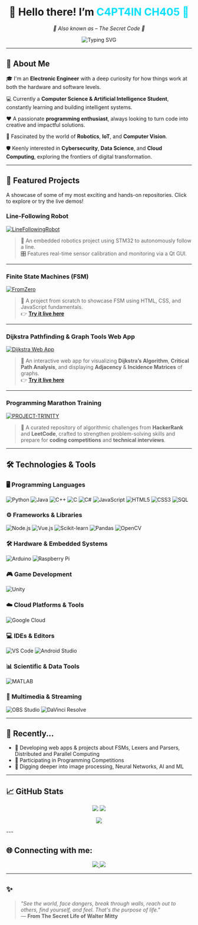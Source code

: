 <h1 align="center">👋 Hello there! I’m <span style="color:#00E0FF">C4PT4IN CH405 🤯</span></h1>

<p align="center">
  <em>👾 Also known as – The Secret Code 👾</em>
</p>

<p align="center">
  <img src="https://readme-typing-svg.herokuapp.com?font=Fira+Code&weight=500&size=22&pause=1000&color=00E0FF&center=true&vCenter=true&width=600&lines=%F0%9F%A4%96+Electronic+Engineer+%F0%9F%A4%96;%F0%9F%A7%AB+AI+and+Computer+Science+Explorer+%F0%9F%A7%AB;%F0%9F%9A%80+IoT%2C+Robotics+%26+Automation+Expert+%F0%9F%9A%80;%F0%9F%A7%AA+Cybersec+%7C+Cloud+%7C+Data+Science+Curious+%F0%9F%A7%AA" alt="Typing SVG" />
</p>


---

## 🧠 About Me

🎓 I'm an **Electronic Engineer** with a deep curiosity for how things work at both the hardware and software levels.  

💻 Currently a **Computer Science & Artificial Intelligence Student**, constantly learning and building intelligent systems.  

❤️ A passionate **programming enthusiast**, always looking to turn code into creative and impactful solutions.  

🤖 Fascinated by the world of **Robotics**, **IoT**, and **Computer Vision**.

🛡️ Keenly interested in **Cybersecurity**, **Data Science**, and **Cloud Computing**, exploring the frontiers of digital transformation.


---

## 📌 Featured Projects

A showcase of some of my most exciting and hands-on repositories. Click to explore or try the live demos!

### Line-Following Robot

[![LineFollowingRobot](https://github-readme-stats.vercel.app/api/pin/?username=joshmessi10&repo=LineFollowingRobot&theme=radical)](https://github.com/joshmessi10/LineFollowingRobot)

> 🤖 An embedded robotics project using STM32 to autonomously follow a line.  
> 🎛️ Features real-time sensor calibration and monitoring via a Qt GUI.

---

### Finite State Machines (FSM)

[![FromZero](https://github-readme-stats.vercel.app/api/pin/?username=joshmessi10&repo=FromZero&theme=radical&cache_bust=1)](https://github.com/joshmessi10/FromZero)

> 🚀 A project from scratch to showcase FSM using HTML, CSS, and JavaScript fundamentals.  
> 👉 **[Try it live here](https://joshmessi10.github.io/FromZero/)**

---

### Dijkstra Pathfinding & Graph Tools Web App

[![Dijkstra Web App](https://github-readme-stats.vercel.app/api/pin/?username=joshmessi10&repo=Dijkstra-Web&theme=radical)](https://github.com/joshmessi10/Dijkstra-Web)

> 🚀 An interactive web app for visualizing **Dijkstra’s Algorithm**, **Critical Path Analysis**, and displaying **Adjacency** & **Incidence Matrices** of graphs.  
> 👉 **[Try it live here](https://joshmessi10.github.io/Dijkstra-Web/)**

---

### Programming Marathon Training

[![PROJECT-TR1N1TY](https://github-readme-stats.vercel.app/api/pin/?username=joshmessi10&repo=PROJECT-TR1N1TY&theme=radical&cache_bust=1)](https://github.com/joshmessi10/PROJECT-TR1N1TY)

> 🧠 A curated repository of algorithmic challenges from **HackerRank** and **LeetCode**, crafted to strengthen problem-solving skills and prepare for **coding competitions** and **technical interviews**.

---

## 🛠️ Technologies & Tools

### 🖥️ Programming Languages  
![Python](https://img.shields.io/badge/Python-3776AB?style=for-the-badge&logo=python&logoColor=white) 
![Java](https://img.shields.io/badge/Java-007396?style=for-the-badge&logo=java&logoColor=white) 
![C++](https://img.shields.io/badge/C++-00599C?style=for-the-badge&logo=c%2B%2B&logoColor=white) 
![C](https://img.shields.io/badge/C-A8B9CC?style=for-the-badge&logo=c&logoColor=white) 
![C#](https://img.shields.io/badge/C%23-239120?style=for-the-badge&logo=c-sharp&logoColor=white) 
![JavaScript](https://img.shields.io/badge/JavaScript-F7DF1E?style=for-the-badge&logo=javascript&logoColor=black) 
![HTML5](https://img.shields.io/badge/HTML5-E34F26?style=for-the-badge&logo=html5&logoColor=white) 
![CSS3](https://img.shields.io/badge/CSS3-1572B6?style=for-the-badge&logo=css3&logoColor=white) 
![SQL](https://img.shields.io/badge/SQL-4479A1?style=for-the-badge&logo=postgresql&logoColor=white)

### ⚙️ Frameworks & Libraries  
![Node.js](https://img.shields.io/badge/Node.js-339933?style=for-the-badge&logo=node.js&logoColor=white) 
![Vue.js](https://img.shields.io/badge/Vue.js-4FC08D?style=for-the-badge&logo=vue.js&logoColor=white) 
![Scikit-learn](https://img.shields.io/badge/Scikit--learn-F7931E?style=for-the-badge&logo=scikit-learn&logoColor=white) 
![Pandas](https://img.shields.io/badge/Pandas-150458?style=for-the-badge&logo=pandas&logoColor=white) 
![OpenCV](https://img.shields.io/badge/OpenCV-5C3EE8?style=for-the-badge&logo=opencv&logoColor=white)

### 🛠️ Hardware & Embedded Systems  
![Arduino](https://img.shields.io/badge/Arduino-00979D?style=for-the-badge&logo=arduino&logoColor=white) 
![Raspberry Pi](https://img.shields.io/badge/Raspberry%20Pi-C51A4A?style=for-the-badge&logo=raspberry-pi&logoColor=white)

### 🎮 Game Development  
![Unity](https://img.shields.io/badge/Unity-000000?style=for-the-badge&logo=unity&logoColor=white)

### ☁️ Cloud Platforms & Tools  
![Google Cloud](https://img.shields.io/badge/Google%20Cloud-4285F4?style=for-the-badge&logo=google-cloud&logoColor=white)

### 💻 IDEs & Editors  
![VS Code](https://img.shields.io/badge/VS%20Code-007ACC?style=for-the-badge&logo=visual-studio-code&logoColor=white) 
![Android Studio](https://img.shields.io/badge/Android%20Studio-3DDC84?style=for-the-badge&logo=android-studio&logoColor=white)

### 📊 Scientific & Data Tools  
![MATLAB](https://img.shields.io/badge/MATLAB-F97700?style=for-the-badge&logo=matlab&logoColor=white)

### 🎥 Multimedia & Streaming  
![OBS Studio](https://img.shields.io/badge/OBS%20Studio-191919?style=for-the-badge&logo=obs-studio&logoColor=white) 
![DaVinci Resolve](https://img.shields.io/badge/DaVinci_Resolve-3E43E2?style=for-the-badge&logo=blackmagic-design&logoColor=white)

---


## 🎯 Recently...

- 🤖 Developing web apps & projects about FSMs, Lexers and Parsers, Distributed and Parallel Computing
- 👾 Participating in Programming Competitions
- 🧠 Digging deeper into image processing, Neural Networks, AI and ML

---

## 📈 GitHub Stats

<p align="center">
  <img src="https://github-readme-stats.vercel.app/api?username=joshmessi10&show_icons=true&theme=tokyonight" />
  <img src="https://github-readme-streak-stats.herokuapp.com/?user=joshmessi10&theme=tokyonight" />
</p>
<p align="center">
  <img src="https://github-readme-activity-graph.vercel.app/graph?username=joshmessi10&theme=tokyo-night" />
</p>
---


## 🌐 Connecting with me:

<p align="center">
  <a href="https://www.linkedin.com/in/joshlopez1030/" target="_blank">
    <img src="https://img.shields.io/badge/LinkedIn-Josh%20L%C3%B3pez-blue?style=for-the-badge&logo=linkedin&logoColor=white">
  </a>
  <a href="mailto:joshlopezmurcia@gmail.com" target="_blank">
    <img src="https://img.shields.io/badge/Gmail-joshlopezmurcia@gmail.com-red?style=for-the-badge&logo=gmail&logoColor=white">
  </a>
</p>

---

## ✨ 

> *"See the world, face dangers, break through walls, reach out to others, find yourself, and feel. That's the purpose of life."*  
> — **From The Secret Life of Walter Mitty**


